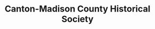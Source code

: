 ---
layout: repo
title: "Canton-Madison County Historical Society"
id: 23753
permalink: repos/23753/
---